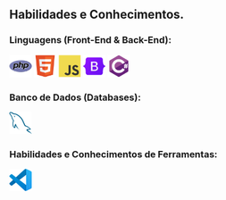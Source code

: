 ## Habilidades e Conhecimentos.

### Linguagens (Front-End & Back-End):

<img src="https://raw.githubusercontent.com/devicons/devicon/master/icons/php/php-original.svg" alt="PHP" width="40" height="40"/>
<img src="https://raw.githubusercontent.com/devicons/devicon/master/icons/html5/html5-original.svg" alt="HTML5" width="40" height="40"/>
<img src="https://raw.githubusercontent.com/devicons/devicon/master/icons/javascript/javascript-original.svg" alt="JavaScript" width="40" height="40"/>
<img src="https://raw.githubusercontent.com/devicons/devicon/master/icons/bootstrap/bootstrap-original.svg" alt="Bootstrap" width="40" height="40"/>
<img src="https://raw.githubusercontent.com/devicons/devicon/master/icons/csharp/csharp-original.svg" alt="C#" width="40" height="40"/>

### Banco de Dados (Databases):

<img src="https://raw.githubusercontent.com/devicons/devicon/master/icons/mysql/mysql-original.svg" alt="MySQL" width="40" height="40"/>

### Habilidades e Conhecimentos de Ferramentas:

<img src="https://raw.githubusercontent.com/devicons/devicon/master/icons/vscode/vscode-original.svg" alt="Visual Studio Code" width="40" height="40"/>

